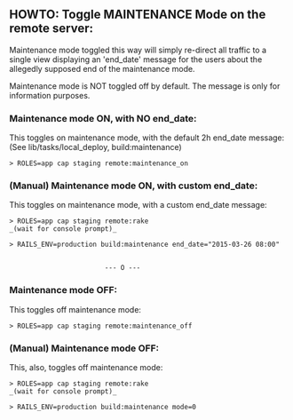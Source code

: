 ## HOWTO: Toggle MAINTENANCE Mode on the remote server:
Maintenance mode toggled this way will simply re-direct all traffic to a single
view displaying an 'end_date' message for the users about the allegedly supposed
end of the maintenance mode.

Maintenance mode is NOT toggled off by default. The message is only for information
purposes.


### Maintenance mode **ON**, with NO end_date:
This toggles on maintenance mode, with the default 2h end_date message:
(See lib/tasks/local_deploy, build:maintenance)

    > ROLES=app cap staging remote:maintenance_on


### (Manual) Maintenance mode **ON**, with custom end_date:
This toggles on maintenance mode, with a custom end_date message:

    > ROLES=app cap staging remote:rake
    _(wait for console prompt)_

    > RAILS_ENV=production build:maintenance end_date="2015-03-26 08:00"


                            --- O ---


### Maintenance mode **OFF**:
This toggles off maintenance mode:

    > ROLES=app cap staging remote:maintenance_off


### (Manual) Maintenance mode **OFF**:
This, also, toggles off maintenance mode:

    > ROLES=app cap staging remote:rake
    _(wait for console prompt)_

    > RAILS_ENV=production build:maintenance mode=0
